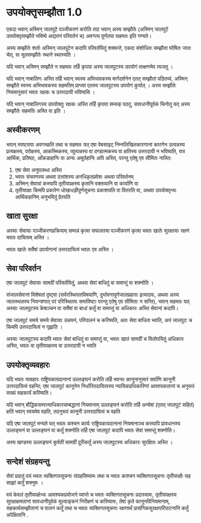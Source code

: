 # उपयोक्तृसम्झौता 1.0

एकदा भवान् अस्मिन् जालपुटे पञ्जीकरणं करोति तदा भवान् अस्य सम्झौतेः (अस्मिन् जालपुटे उपयोक्तृसम्झौते भविष्ये अद्यतनं परिवर्तनं च) अवगत्य पूर्णतया सहमतः इति गण्यते।

अस्य सम्झौतेः शर्ताः अस्मिन् जालपुटेन कदापि परिवर्तयितुं शक्यन्ते, एकदा संशोधितः सम्झौता घोषितः जातः चेत्, सः मूलसम्झौतेः स्थाने स्थास्यति ।

यदि भवान् अस्मिन् सम्झौते न सहमतः तर्हि कृपया अस्य जालपुटस्य उपयोगं तत्क्षणमेव त्यजतु ।

यदि भवान् नाबालिगः अस्ति तर्हि भवान् स्वस्य अभिभावकस्य मार्गदर्शनेन एतत् सम्झौतां पठितव्यं, अस्मिन् सम्झौते स्वस्य अभिभावकस्य सहमतिम् प्राप्त्वा एतस्य जालपुटस्य उपयोगं कुर्यात् । अस्य सम्झौतेः नियमानुसारं भवतः रक्षकः च उत्तरदायी भविष्यसि ।

यदि भवान् नाबालिगस्य उपयोक्तुः रक्षकः अस्ति तर्हि कृपया सम्यक् पठतु, सावधानीपूर्वकं चिनोतु यत् अस्य सम्झौतेः सहमतिः अस्ति वा इति ।

## अस्वीकरणम्

भवान् स्पष्टतया अवगच्छति तथा च सहमतः यत् एषा वेबसाइट् निम्नलिखितकारणानां कारणेन उत्पन्नस्य प्रत्यक्षस्य, परोक्षस्य, आकस्मिकस्य, व्युत्पन्नस्य वा दण्डात्मकस्य वा क्षतिस्य उत्तरदायी न भविष्यति, यत्र आर्थिक, प्रतिष्ठा, आँकडाहानिः वा अन्यः अमूर्तहानिः अपि अस्ति, परन्तु एतेषु एव सीमितः नास्ति:

1. एषा सेवा अनुपलब्धा अस्ति
1. भवतः संचरणस्य अथवा दत्तांशस्य अनधिकृतप्रवेशः अथवा परिवर्तनम्
1. अस्मिन् सेवायां कस्यापि तृतीयपक्षस्य कृतानि वक्तव्यानि वा कार्याणि वा
1. तृतीयपक्षः किमपि प्रकारेण धोखाधड़ीपूर्णसूचनाः प्रकाशयति वा वितरति वा, अथवा उपयोक्तृभ्यः आर्थिकहानिम् अनुभवितुं प्रेरयति

## खाता सुरक्षा

अस्याः सेवायाः पञ्जीकरणप्रक्रियाम् सम्पन्नं कृत्वा सफलतया पञ्जीकरणं कृत्वा भवतः खातेः सुरक्षायाः रक्षणं भवतः दायित्वम् अस्ति ।

भवतः खातेः सर्वेषां उपयोगानां उत्तरदायित्वं भवतः एव अस्ति ।

## सेवा परिवर्तन

एषा जालपुटं सेवायाः सामग्रीं परिवर्तयितुं, अथवा सेवां बाधितुं वा समाप्तुं वा शक्नोति ।

संजालसेवानां विशेषतां दृष्ट्वा (सर्वरस्थिरताविषयाणि, दुर्भावनापूर्णजालप्रहाराः इत्यादयः, अथवा अस्य जालस्थलस्य नियन्त्रणात् परं परिस्थितयः समाविष्टाः परन्तु एतेषु एव सीमिताः न सन्ति), भवान् सहमतः यत् अस्याः जालपुटस्य केषाञ्चन वा सर्वेषां वा बाधां कर्तुं वा समाप्तुं वा अधिकारः अस्ति सेवानां कदापि।

एषा जालपुटं समये समये सेवायाः उन्नयनं, परिपालनं च करिष्यति, अतः सेवा बाधिता भवति, अयं जालपुटः च किमपि उत्तरदायित्वं न गृह्णाति ।

अस्याः जालपुटस्य कदापि भवतः सेवां बाधितुं वा समाप्तुं वा, भवतः खातं सामग्रीं च विलोपयितुं अधिकारः अस्ति, भवतः वा तृतीयपक्षस्य वा उत्तरदायी न भवति

## उपयोक्तृव्यवहारः

यदि भवतः व्यवहारः राष्ट्रियकायदानानां उल्लङ्घनं करोति तर्हि भवन्तः कानूनानुसारं सर्वाणि कानूनी उत्तरदायित्वं वहन्ति; एषा जालपुटं कानूनेन निर्धारितदायित्वस्य न्यायिकप्रधिकारिणां आवश्यकतानां च अनुरूपं सख्यं सहकार्यं करिष्यति।

यदि भवान् बौद्धिकसम्पत्त्याधिकारसम्बद्धानां नियमानाम् उल्लङ्घनं करोति तर्हि अन्येषां (एतत् जालपुटं सहितं) क्षतिं भवान् स्वयमेव वहति, तदनुरूपं कानूनी उत्तरदायित्वं च वहति

यदि एषा जालपुटं मन्यते यत् भवतः कश्चन कार्यः राष्ट्रियकायदानानां नियमानाञ्च कस्यापि प्रावधानस्य उल्लङ्घनं वा उल्लङ्घनं वा कर्तुं शक्नोति तर्हि एषा जालपुटं कदापि भवतः सेवां समाप्तुं शक्नोति।

अस्य खण्डस्य उल्लङ्घनं कुर्वतीं सामग्रीं दूरीकर्तुं अस्य जालपुटस्य अधिकारः सुरक्षितः अस्ति ।

## सन्देशं संग्रहयन्तु

सेवां प्रदातुं वयं भवतः व्यक्तिगतसूचनाः संग्रहयिष्यामः तथा च भवतः काश्चन व्यक्तिगतसूचनाः तृतीयपक्षैः सह साझां कर्तुं शक्नुमः ।

वयं केवलं तृतीयपक्षेभ्यः आवश्यकप्रयोजने व्याप्ते च भवतः व्यक्तिगतसूचनाः प्रदास्यामः, तृतीयपक्षस्य सुरक्षाक्षमतानां सावधानीपूर्वकं मूल्याङ्कनं निरीक्षणं च करिष्यामः, तेषां कृते कानूनविनियमानाम्, सहकार्यसम्झौतानां च पालनं कर्तुं तथा च भवतः व्यक्तिगतसूचनाः रक्षणार्थं प्रासंगिकसुरक्षापरिपाटनानि कर्तुं अपेक्षितानि .
